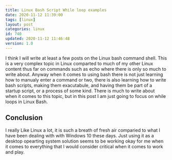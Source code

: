 ```yaml
---
title: Linux Bash Script While loop examples
date: 2020-11-12 11:39:00
tags: [linux]
layout: post
categories: linux
id: 740
updated: 2020-11-12 11:46:48
version: 1.0
---
```


I think I will write at least a few posts on the Linux bash command shell. This is a very complex topic in Linux comparted to much of my other Linux content thus far on commands such as echo where there is only so much to write about. Anyway when it comes to using bash there is not just learning how to manualy enter a command or two, there is also learning how to write bash scripts, making them exacutabule, and having them be part of a startup script, or a process of some kind. There is much to write about when it comes to this topic, but in this post I am just going to focus on while loops in Linux Bash.

<!-- more -->

## Conclusion

I really Like Linux a lot, it is such a breath of fresh air comparied to what I have been dealing with with Windows 10 these days. Just using it as a desktop opearting system solution seems to be working okay for me when it comes to everything that I would consider critical when it comes to work and play.